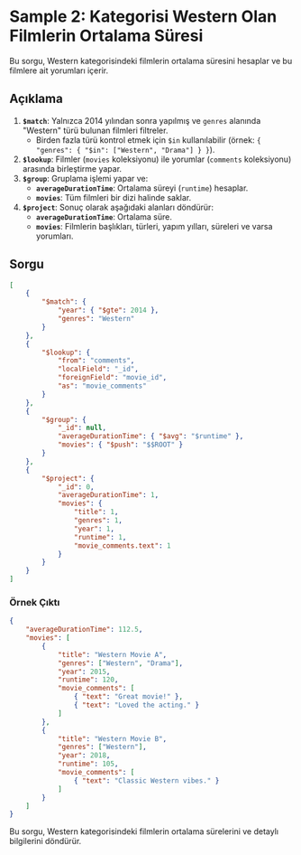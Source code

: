 
# Sample 2: Kategorisi Western Olan Filmlerin Ortalama Süresi

Bu sorgu, Western kategorisindeki filmlerin ortalama süresini hesaplar ve bu filmlere ait yorumları içerir.

## Açıklama

1. **`$match`**: Yalnızca 2014 yılından sonra yapılmış ve `genres` alanında "Western" türü bulunan filmleri filtreler.
   - Birden fazla türü kontrol etmek için `$in` kullanılabilir (örnek: `{ "genres": { "$in": ["Western", "Drama"] } }`).
2. **`$lookup`**: Filmler (`movies` koleksiyonu) ile yorumlar (`comments` koleksiyonu) arasında birleştirme yapar.
3. **`$group`**: Gruplama işlemi yapar ve:
   - **`averageDurationTime`**: Ortalama süreyi (`runtime`) hesaplar.
   - **`movies`**: Tüm filmleri bir dizi halinde saklar.
4. **`$project`**: Sonuç olarak aşağıdaki alanları döndürür:
   - **`averageDurationTime`**: Ortalama süre.
   - **`movies`**: Filmlerin başlıkları, türleri, yapım yılları, süreleri ve varsa yorumları.

## Sorgu

```json
[
    {
        "$match": {
            "year": { "$gte": 2014 },
            "genres": "Western"
        }
    },
    {
        "$lookup": {
            "from": "comments",
            "localField": "_id",
            "foreignField": "movie_id",
            "as": "movie_comments"
        }
    },
    {
        "$group": {
            "_id": null,
            "averageDurationTime": { "$avg": "$runtime" },
            "movies": { "$push": "$$ROOT" }
        }
    },
    {
        "$project": {   
            "_id": 0,
            "averageDurationTime": 1,
            "movies": { 
                "title": 1,
                "genres": 1,
                "year": 1,
                "runtime": 1,
                "movie_comments.text": 1
            }
        }
    }
]
```

### Örnek Çıktı

```json
{
    "averageDurationTime": 112.5,
    "movies": [
        {
            "title": "Western Movie A",
            "genres": ["Western", "Drama"],
            "year": 2015,
            "runtime": 120,
            "movie_comments": [
                { "text": "Great movie!" },
                { "text": "Loved the acting." }
            ]
        },
        {
            "title": "Western Movie B",
            "genres": ["Western"],
            "year": 2018,
            "runtime": 105,
            "movie_comments": [
                { "text": "Classic Western vibes." }
            ]
        }
    ]
}
```

Bu sorgu, Western kategorisindeki filmlerin ortalama sürelerini ve detaylı bilgilerini döndürür.
